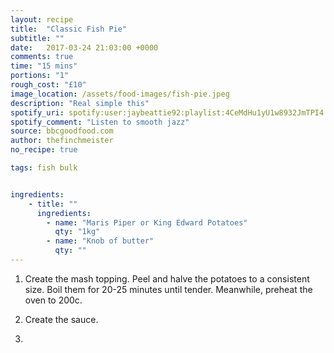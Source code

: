 ```yaml
---
layout: recipe
title:  "Classic Fish Pie"
subtitle: ""
date:   2017-03-24 21:03:00 +0000
comments: true
time: "15 mins"
portions: "1"
rough_cost: "£10"
image_location: /assets/food-images/fish-pie.jpeg
description: "Real simple this"
spotify_uri: spotify:user:jaybeattie92:playlist:4CeMdHu1yU1w8932JmTPI4
spotify_comment: "Listen to smooth jazz"
source: bbcgoodfood.com
author: thefinchmeister
no_recipe: true

tags: fish bulk


ingredients:
    - title: ""
      ingredients:
        - name: "Maris Piper or King Edward Potatoes"
          qty: "1kg"
        - name: "Knob of butter"
          qty: ""
---
```


1. Create the mash topping. Peel and halve the potatoes to a consistent size. Boil them for 20-25 minutes until tender.
Meanwhile, preheat the oven to 200c.

2. Create the sauce.

3.